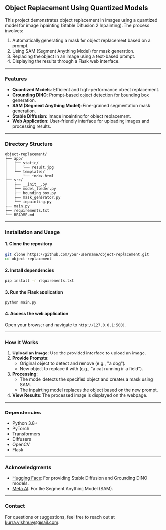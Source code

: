 ## Object Replacement Using Quantized Models

This project demonstrates object replacement in images using a quantized model for image inpainting (Stable Diffusion 2 Inpainting). The process involves:

1. Automatically generating a mask for object replacement based on a prompt.
2. Using SAM (Segment Anything Model) for mask generation.
3. Replacing the object in an image using a text-based prompt.
4. Displaying the results through a Flask web interface.

---

### Features
- **Quantized Models**: Efficient and high-performance object replacement.
- **Grounding DINO**: Prompt-based object detection for bounding box generation.
- **SAM (Segment Anything Model)**: Fine-grained segmentation mask generation.
- **Stable Diffusion**: Image inpainting for object replacement.
- **Web Application**: User-friendly interface for uploading images and processing results.

---

### Directory Structure
```
object-replacement/
├── app/
│   ├── static/
│   │   └── result.jpg
│   └── templates/
│       └── index.html
├── src/
│   ├── __init__.py
│   ├── model_loader.py
│   ├── bounding_box.py
│   ├── mask_generator.py
│   └── inpainting.py
├── main.py
├── requirements.txt
└── README.md
```

---

### Installation and Usage

#### 1. Clone the repository
```bash
git clone https://github.com/your-username/object-replacement.git
cd object-replacement
```

#### 2. Install dependencies
```bash
pip install -r requirements.txt
```

#### 3. Run the Flask application
```bash
python main.py
```

#### 4. Access the web application
Open your browser and navigate to `http://127.0.0.1:5000`.

---

### How It Works
1. **Upload an Image**: Use the provided interface to upload an image.
2. **Provide Prompts**:
   - Original object to detect and remove (e.g., "a dog").
   - New object to replace it with (e.g., "a cat running in a field").
3. **Processing**:
   - The model detects the specified object and creates a mask using SAM.
   - The inpainting model replaces the object based on the new prompt.
4. **View Results**: The processed image is displayed on the webpage.

---

### Dependencies
- Python 3.8+
- PyTorch
- Transformers
- Diffusers
- OpenCV
- Flask

---

### Acknowledgments
- [Hugging Face](https://huggingface.co/): For providing Stable Diffusion and Grounding DINO models.
- [Meta AI](https://github.com/facebookresearch/segment-anything): For the Segment Anything Model (SAM).

---

### Contact
For questions or suggestions, feel free to reach out at kurra.vishnuv@gmail.com.